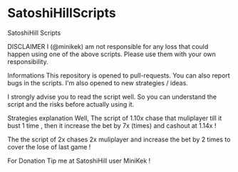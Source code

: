 # SatoshiHillScripts
SatoshiHill Scripts

DISCLAIMER
I (@minikek) am not responsible for any loss that could happen using one of the above scripts. Please use them with your own responsibility.

Informations
This repository is opened to pull-requests. You can also report bugs in the scripts. I'm also opened to new strategies / ideas.

I strongly advise you to read the script well. So you can understand the script and the risks before actually using it. 

Strategies explanation
Well, The script of 1.10x chase that muliplayer till it bust 1 time , then it increase the bet by 7x (times) and cashout at 1.14x !

The the script of 2x chases  2x muliplayer and increase the bet by 2 times to cover the lose of last game ! 

For Donation Tip me at SatoshiHill user MiniKek ! 

